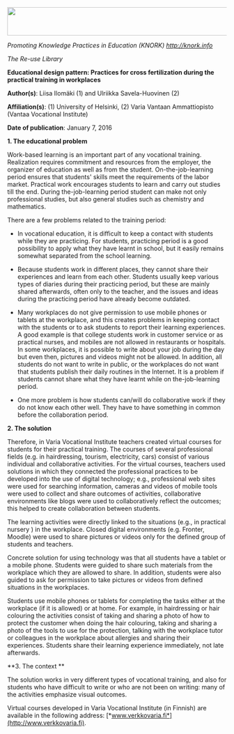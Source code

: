 <img src="md\img014/media/image01.png" width="624" height="65" />

*Promoting Knowledge Practices in Education (KNORK) http://knork.info*

*The Re-use Library*

**Educational design pattern: Practices for cross fertilization during the practical training in workplaces**

**Author(s)**: Liisa Ilomäki (1) and Ulriikka Savela-Huovinen (2)

**Affiliation(s)**: (1) University of Helsinki, (2) Varia Vantaan Ammattiopisto (Vantaa Vocational Institute)

**Date of publication**: January 7, 2016

**1. The educational problem**

Work-based learning is an important part of any vocational training. Realization requires commitment and resources from the employer, the organizer of education as well as from the student. On-the-job-learning period ensures that students' skills meet the requirements of the labor market. Practical work encourages students to learn and carry out studies till the end. During the-job-learning period student can make not only professional studies, but also general studies such as chemistry and mathematics.

There are a few problems related to the training period:

-   In vocational education, it is difficult to keep a contact with students while they are practicing. For students, practicing period is a good possibility to apply what they have learnt in school, but it easily remains somewhat separated from the school learning.

-   Because students work in different places, they cannot share their experiences and learn from each other. Students usually keep various types of diaries during their practicing period, but these are mainly shared afterwards, often only to the teacher, and the issues and ideas during the practicing period have already become outdated.

-   Many workplaces do not give permission to use mobile phones or tablets at the workplace, and this creates problems in keeping contact with the students or to ask students to report their learning experiences. A good example is that college students work in customer service or as practical nurses, and mobiles are not allowed in restaurants or hospitals. In some workplaces, it is possible to write about your job during the day but even then, pictures and videos might not be allowed. In addition, all students do not want to write in public, or the workplaces do not want that students publish their daily routines in the Internet. It is a problem if students cannot share what they have learnt while on the-job-learning period.

-   One more problem is how students can/will do collaborative work if they do not know each other well. They have to have something in common before the collaboration period.

**2. The solution**

Therefore, in Varia Vocational Institute teachers created virtual courses for students for their practical training. The courses of several professional fields (e.g. in hairdressing, tourism, electricity, cars) consist of various individual and collaborative activities. For the virtual courses, teachers used solutions in which they connected the professional practices to be developed into the use of digital technology; e.g., professional web sites were used for searching information, cameras and videos of mobile tools were used to collect and share outcomes of activities, collaborative environments like blogs were used to collaboratively reflect the outcomes; this helped to create collaboration between students.

The learning activities were directly linked to the situations (e.g., in practical nursery ) in the workplace. Closed digital environments (e.g. Fronter, Moodle) were used to share pictures or videos only for the defined group of students and teachers.

Concrete solution for using technology was that all students have a tablet or a mobile phone. Students were guided to share such materials from the workplace which they are allowed to share. In addition, students were also guided to ask for permission to take pictures or videos from defined situations in the workplaces.

Students use mobile phones or tablets for completing the tasks either at the workplace (if it is allowed) or at home. For example, in hairdressing or hair colouring the activities consist of taking and sharing a photo of how to protect the customer when doing the hair colouring, taking and sharing a photo of the tools to use for the protection, talking with the workplace tutor or colleagues in the workplace about allergies and sharing their experiences. Students share their learning experience immediately, not late afterwards.

**3. The context **

The solution works in very different types of vocational training, and also for students who have difficult to write or who are not been on writing: many of the activities emphasize visual outcomes.

Virtual courses developed in Varia Vocational Institute (in Finnish) are available in the following address: [*www.verkkovaria.fi*](http://www.verkkovaria.fi).
